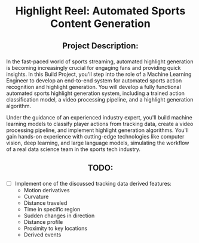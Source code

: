 # <p align="center"> Highlight Reel: Automated Sports Content Generation </p>

## <p align="center"> Project Description: </p>

In the fast-paced world of sports streaming, automated highlight generation is becoming increasingly crucial for engaging fans and providing quick insights. In this Build Project, you'll step into the role of a Machine Learning Engineer to develop an end-to-end system for automated sports action recognition and highlight generation. You will develop a fully functional automated sports highlight generation system, including a trained action classification model, a video processing pipeline, and a highlight generation algorithm.

Under the guidance of an experienced industry expert, you'll build machine learning models to classify player actions from tracking data, create a video processing pipeline, and implement highlight generation algorithms. You'll gain hands-on experience with cutting-edge technologies like computer vision, deep learning, and large language models, simulating the workflow of a real data science team in the sports tech industry.

## <p align="center"> TODO: </p>

- [ ] Implement one of the discussed tracking data derived features:
  - Motion derivatives
  - Curvature
  - Distance traveled
  - Time in specific region
  - Sudden changes in direction
  - Distance profile
  - Proximity to key locations
  - Derived events

